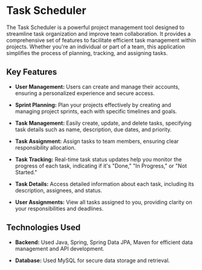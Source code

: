 # Task Scheduler

The Task Scheduler is a powerful project management tool designed to streamline task organization and improve team collaboration. It provides a comprehensive set of features to facilitate efficient task management within projects. Whether you're an individual or part of a team, this application simplifies the process of planning, tracking, and assigning tasks.

## Key Features

- **User Management:** Users can create and manage their accounts, ensuring a personalized experience and secure access.

- **Sprint Planning:** Plan your projects effectively by creating and managing project sprints, each with specific timelines and goals.

- **Task Management:** Easily create, update, and delete tasks, specifying task details such as name, description, due dates, and priority.

- **Task Assignment:** Assign tasks to team members, ensuring clear responsibility allocation.

- **Task Tracking:** Real-time task status updates help you monitor the progress of each task, indicating if it's "Done," "In Progress," or "Not Started."

- **Task Details:** Access detailed information about each task, including its description, assignees, and status.

- **User Assignments:** View all tasks assigned to you, providing clarity on your responsibilities and deadlines.

## Technologies Used

- **Backend:** Used Java, Spring, Spring Data JPA, Maven for efficient data management and API development.

- **Database:** Used MySQL for secure data storage and retrieval.


